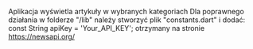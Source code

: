 Aplikacja wyświetla artykuły w wybranych kategoriach
Dla poprawnego działania w folderze "/lib" należy stworzyć plik "constants.dart" i dodać:
const String apiKey = 'Your_API_KEY'; 
otrzymany na stronie https://newsapi.org/
